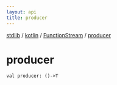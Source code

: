 ```yaml
---
layout: api
title: producer
---
```

[stdlib](../../index.html) / [kotlin](../index.html) / [FunctionStream](index.html) / [producer](producer.html)

# producer

```
val producer: ()->T
```
